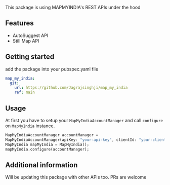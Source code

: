 
This package is using MAPMYINDIA's REST APIs under the hood

## Features

- AutoSuggest API
- Still Map API

## Getting started

add the package into your pubspec.yaml file
```yaml
map_my_india:
  git:
    url: https://github.com/Jagrajsinghji/map_my_india
    ref: main
```

## Usage

At first you have to setup your `MapMyIndiaAccountManager` and call `configure` on `MapMyIndia` instance.
```dart
MapMyIndiaAccountManager accountManager =
MapMyIndiaAccountManager(apiKey: "your-api-key", clientId: "your-client-id", clientSecret: "your-client-secret");
MapMyIndia mapMyIndia = MapMyIndia();
mapMyIndia.configure(accountManager);
```

## Additional information

Will be updating this package with other APIs too.
PRs are welcome
